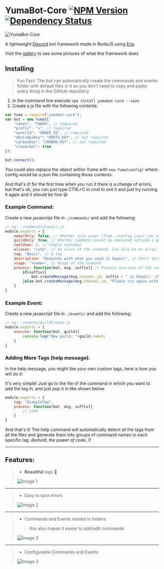 # YumaBot-Core [![NPM Version](https://img.shields.io/npm/v/yumabot-core.svg?style=flat-square)](https://www.npmjs.com/package/yumabot-core) [![Dependency Status](https://img.shields.io/david/thevexatious/yumabot-core.svg?style=flat-square)](https://david-dm.org/thevexatious/yumabot-core)
![YumaBot-Core](http://i.imgur.com/M3HhEQL.png)

A lightweight [Discord](https://discordapp.com/) bot framework made in NodeJS using [Eris](https://github.com/abalabahaha/eris)

Visit the [gallery](http://imgur.com/a/Rwz1m) to see some pictures of what this framework does

## Installing
> Fun Fact: The bot can automatically create the commands and events folder with default files in it so you don't need to copy and paste every thing in the GitHub repository

1. In the command line execute `npm install yumabot-core --save`
2. Create a js file with the following contents:
```js
var Yuma = require("yumabot-core");
var bot = new Yuma({
	"token": "TOKEN", // required
    "prefix": ">", // required
    "ownerId": "OWNER_ID", // required
    "dbotsApiKey": "DBOTS_KEY", // not required
    "carbonKey": "CARBON_KEY", // not required
    "cleverbot": true
});

bot.connect();
```
You could also replace the object within Yuma with `new Yuma(config)` where config would be a json file containing those contents.

And that's it! for the first time when you run it there is a change of errors, but that's ok, you can just type CTRL+C in cmd to exit it and just try running it again and it *should* be fine :smiley:


### Example Command:
Create a new javascript file in `./commands/` and add the following:
```js
// eg: ./commands/kawaii.js
module.exports = {
    ownerOnly: false, // Whether only owner (from ./config.json) can execute this command
    guildOnly: true, // Whether command cannot be executed outside a guild
    cooldown: 2, // Simple cooldown
    aliases: "cute", // An alias of the command. Can also be an array: ["alias1", "alias2"]
    tag: "Basic", // A tag
    description: "Responds with what you said is kawaii", // Short description of the command
    usage: "<name>", // Usage of the command
    process: function(bot, msg, suffix){ // Process function of the command
        if(suffix){
            bot.createMessage(msg.channel.id, suffix + " is kawaii! :3");
        }else bot.createMessage(msg.channel.id, "Please try again with some arguments")
    }
}
```

### Example Event:
Create a new javascript file in `./events/` and add the following:
```js
// eg: ./events/guildCreate.js
module.exports = {
    execute: function(bot, guild){
        console.log("New guild: "+guild.name);
    }
}
```

### Adding More Tags (help message):
In the help message, you might like your own custom tags, here is how you will do it:

It's very simple! Just go to the file of the command in which you want to add the tag in, and just pop it in like shown below
```js
module.exports = {
    tag: "ExampleTag",
    process: function(bot, msg, suffix){
        // code
    }
}
```
And that's it! The help command will automatically detect all the tags from all the files and generate them into groups of command names to each specific tag. *(behold, the power of code..!)*

- - - -
## Features:
> * **Beautiful** logs :tada:
>
> ![Image 1](http://i.imgur.com/tXjzpFt.png)

---

> * Easy to spot errors
>
>  ![Image 2](http://i.imgur.com/VjRSPve.png)

---

> * Commands and Events nested in folders
>
> > this also makes it easier to add/edit commands
>
> ![Image 3](http://i.imgur.com/rn5lXMJ.png)
>

---

> * Configurable Commands and Events
>
> ![Image 3](http://i.imgur.com/u1SfmQs.png)
